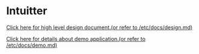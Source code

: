 # Intuitter

[Click here for high level design document.(or refer to /etc/docs/design.md)](https://github.com/yuga-gandikota/intuitter/blob/master/etc/docs/design.md)

[Click here for details about demo application.(or refer to /etc/docs/demo.md)](https://github.com/yuga-gandikota/intuitter/blob/master/etc/docs/demo.md)
